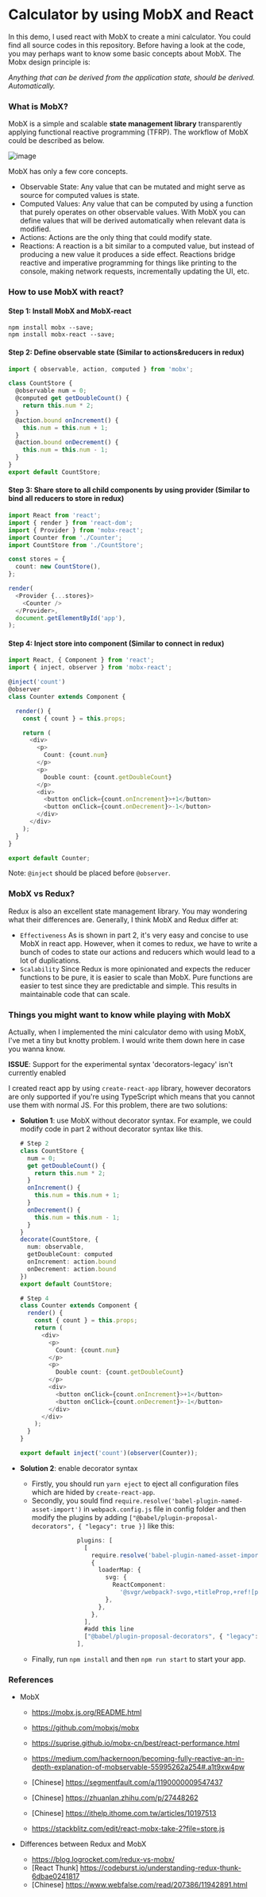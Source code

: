 
# Calculator by using MobX and React

In this demo, I used react with MobX to create a mini calculator. You could find all source codes in this repository. Before having a look at the code, you may perhaps want to know some basic concepts about MobX. The Mobx design principle is:

*Anything that can be derived from the application state, should be derived. Automatically.*


### What is MobX?

MobX is a simple and scalable **state management library** transparently applying functional reactive programming (TFRP). The workflow of MobX could be described as below.

![image](./public/flow.png)

MobX has only a few core concepts. 

* Observable State: Any value that can be mutated and might serve as source for computed values is state. 
* Computed Values: Any value that can be computed by using a function that purely operates on other observable values. With MobX you can define values that will be derived automatically when relevant data is modified.
* Actions: Actions are the only thing that could modify state.
* Reactions: A reaction is a bit similar to a computed value, but instead of producing a new value it produces a side effect. Reactions bridge reactive and imperative programming for things like printing to the console, making network requests, incrementally updating the UI, etc. 



### How to use MobX with react?

#### Step 1: Install MobX and MobX-react

```node
npm install mobx --save;
npm install mobx-react --save;
```

#### Step 2: Define observable state (Similar to actions&reducers in redux)

```typescript
import { observable, action, computed } from 'mobx';

class CountStore {
  @observable num = 0;            
  @computed get getDoubleCount() {
    return this.num * 2;
  }
  @action.bound onIncrement() {
    this.num = this.num + 1;
  }
  @action.bound onDecrement() {
    this.num = this.num - 1;
  }
}
export default CountStore;
```

#### Step 3: Share store to all child components by using provider (Similar to bind all reducers to store in redux)

```typescript
import React from 'react';
import { render } from 'react-dom';
import { Provider } from 'mobx-react';
import Counter from './Counter';
import CountStore from './CountStore';

const stores = {
  count: new CountStore(),
};

render(
  <Provider {...stores}>
    <Counter />
  </Provider>,
  document.getElementById('app'),
);
```

#### Step 4: Inject store into component (Similar to connect in redux)

```typescript
import React, { Component } from 'react';
import { inject, observer } from 'mobx-react';

@inject('count')
@observer
class Counter extends Component {

  render() {
    const { count } = this.props;

    return (
      <div>
        <p>
          Count: {count.num}
        </p>
        <p>
          Double count: {count.getDoubleCount}
        </p>
        <div>
          <button onClick={count.onIncrement}>+1</button>
          <button onClick={count.onDecrement}>-1</button>
        </div>
      </div>
    );
  }
}

export default Counter;
```
Note: `@inject` should be placed before `@observer`.



### MobX vs Redux?

Redux is also an excellent state management library. You may wondering what their differences are. Generally, I think MobX and Redux differ at: 

* `Effectiveness` As is shown in part 2, it's very easy and concise to use MobX in react app. However, when it comes to redux, we have to write a bunch of codes to state our actions and reducers which would lead to a lot of duplications. 
* `Scalability` Since Redux is more opinionated and expects the reducer functions to be pure, it is easier to scale than MobX. Pure functions are easier to test since they are predictable and simple. This results in maintainable code that can scale. 


### Things you might want to know while playing with MobX

Actually, when I implemented the mini calculator demo with using MobX, I've met a tiny but knotty problem. I would write them down here in case you wanna know. 

**ISSUE**: Support for the experimental syntax 'decorators-legacy' isn't currently enabled

I created react app by using `create-react-app` library, however decorators are only supported if you're using TypeScript which means that you cannot use them with normal JS. For this problem, there are two solutions:

* **Solution 1**: use MobX without decorator syntax. For example, we could modify code in part 2 without decorator syntax like this. 

  ```typescript
  # Step 2
  class CountStore {
    num = 0;            
    get getDoubleCount() {
      return this.num * 2;
    }
    onIncrement() {
      this.num = this.num + 1;
    }
    onDecrement() {
      this.num = this.num - 1;
    }
  }
  decorate(CountStore, {
    num: observable,
    getDoubleCount: computed
    onIncrement: action.bound
    onDecrement: action.bound
  })
  export default CountStore;
  
  # Step 4
  class Counter extends Component {
    render() {
      const { count } = this.props;
      return (
        <div>
          <p>
            Count: {count.num}
          </p>
          <p>
            Double count: {count.getDoubleCount}
          </p>
          <div>
            <button onClick={count.onIncrement}>+1</button>
            <button onClick={count.onDecrement}>-1</button>
          </div>
        </div>
      );
    }
  }
  
  export default inject('count')(observer(Counter));
  ```

* **Solution 2**: enable decorator syntax

  * Firstly, you should run `yarn eject` to eject all configuration files which are hided by `create-react-app`. 
  * Secondly, you sould find `require.resolve('babel-plugin-named-asset-import')` in `webpack.config.js` file in config folder and then modify the plugins by adding `["@babel/plugin-proposal-decorators", { "legacy": true }]` like this:

  ```typescript
                  plugins: [
                    [
                      require.resolve('babel-plugin-named-asset-import'),
                      {
                        loaderMap: {
                          svg: {
                            ReactComponent:
                              '@svgr/webpack?-svgo,+titleProp,+ref![path]',
                          },
                        },
                      },
                    ],
                    #add this line
                    ["@babel/plugin-proposal-decorators", { "legacy": true }] 
                  ],
  ```

  * Finally, run `npm install` and then `npm run start` to start your app. 

  

### References

* MobX

  * https://mobx.js.org/README.html

  * https://github.com/mobxjs/mobx
  * https://suprise.github.io/mobx-cn/best/react-performance.html
  * https://medium.com/hackernoon/becoming-fully-reactive-an-in-depth-explanation-of-mobservable-55995262a254#.a1t9xw4pw
  * [Chinese] https://segmentfault.com/a/1190000009547437
  * [Chinese] https://zhuanlan.zhihu.com/p/27448262
  * [Chinese] https://ithelp.ithome.com.tw/articles/10197513
  * https://stackblitz.com/edit/react-mobx-take-2?file=store.js

* Differences between Redux and MobX
  * https://blog.logrocket.com/redux-vs-mobx/
  * [React Thunk] https://codeburst.io/understanding-redux-thunk-6dbae0241817
  * [Chinese] https://www.webfalse.com/read/207386/11942891.html